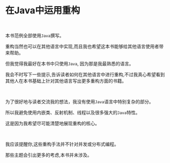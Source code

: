 # 在Java中运用重构

<br>

本书范例全部使用`Java`撰写。

重构当然也可以在其他语言中实现,而且我也希望这本书能够给其他语言使用者带来帮助。

但我觉得我最好在本书中只使用`Java`,  因为那是我最熟悉的语言。

我会不时写下一些提示,告诉读者如何在其他语言中进行重构,不过我真心希望看到其他人在本书基础上针对其他语言写出更多重构方面的书籍。

<br>

为了很好地与读者交流我的想法，我没有使用`Java`语言中特别复杂的部分。

所以我避免使用内嵌类、反射机制、线程以及很多强大的`Java`特性。

这是因为我希望尽可能清楚地展现重构的核心。

<br>

我应该提醒你,这些重构手法并不针对并发或分布式编程。

那些主题会引出更多的考虑,本书并未涉及。

<br>


